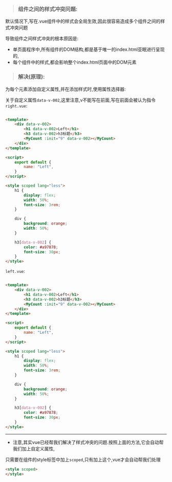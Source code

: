 > ### 组件之间的样式冲突问题:

默认情况下,写在.vue组件中的样式会全局生效,因此很容易造成多个组件之间的样式冲突问题

导致组件之间样式冲突的根本原因是:

* 单页面程序中,所有组件的DOM结构,都是基于唯一的index.html亚眠进行呈现的,
* 每个组件中的样式,都会影响整个index.html页面中的DOM元素

> ### 解决(原理):

为每个元素添加自定义属性,并在添加样式时,使用属性选择器:

关于自定义属性`data-v-002`,这里注意,v不能写在前面,写在前面会被认为指令  
`right.vue`:

```html

<template>
    <div data-v-002>
        <h1 data-v-002>Left</h1>
        <h3 data-v-002>h3标题</h3>
        <MyCount :init="9" data-v-002></MyCount>
    </div>
</template>

<script>
    export default {
        name: "Left",
    }
</script>

<style scoped lang="less">
    h1 {
        display: flex;
        width: 50%;
        font-size: 3rem;
    }

    div {
        background: orange;
        width: 50%;
    }

    h3[data-v-002] {
        color: #a97878;
        font-size: 30px;
    }
</style>

```

`left.vue`:

```html

<template>
    <div data-v-002>
        <h1 data-v-002>Left</h1>
        <h3 data-v-002>h3标题</h3>
        <MyCount :init="9" data-v-002></MyCount>
    </div>
</template>

<script>
    export default {
        name: "Left",
    }
</script>

<style scoped lang="less">
    h1 {
        display: flex;
        width: 50%;
        font-size: 3rem;
    }

    div {
        background: orange;
        width: 50%;
    }

    h3[data-v-002] {
        color: #a97878;
        font-size: 30px;
    }
</style>
```

---

* 注意,其实vue已经帮我们解决了样式冲突的问题.按照上面的方法,它会自动帮我们加上自定义属性,

只需要在组件的style标签中加上`scoped`,只有加上这个,vue才会自动帮我们处理

```html
<style scoped>
</style>
```

